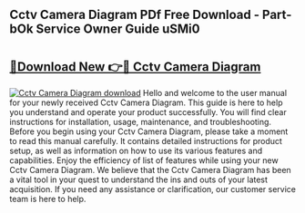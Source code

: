 ## Cctv Camera Diagram PDf Free Download - Part-bOk Service Owner Guide uSMi0

# <h2><a href="http://dfjqgfj.blite.top/?on=Cctv+Camera+Diagram">🔗Download New 👉🔴 Cctv Camera Diagram</a></h2>

[![Cctv Camera Diagram download](https://i.imgur.com/lujVjoI.png)](http://dfjqgfj.blite.top/?on=Cctv+Camera+Diagram)
Hello and welcome to the user manual for your newly received Cctv Camera Diagram. This guide is here to help you understand and operate your product successfully. You will find clear instructions for installation, usage, maintenance, and troubleshooting. Before you begin using your Cctv Camera Diagram, please take a moment to read this manual carefully. It contains detailed instructions for product setup, as well as information on how to use its various features and capabilities. Enjoy the efficiency of list of features while using your new Cctv Camera Diagram. We believe that the Cctv Camera Diagram has been a vital tool in your quest to understand the ins and outs of your latest acquisition. If you need any assistance or clarification, our customer service team is here to help.
